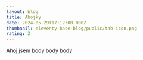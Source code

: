 ```yaml
---
layout: blog
title: Ahojky
date: 2024-05-29T17:12:00.000Z
thumbnail: eleventy-base-blog/public/tab-icon.png
rating: 2
---
```

Ahoj jsem body body body
